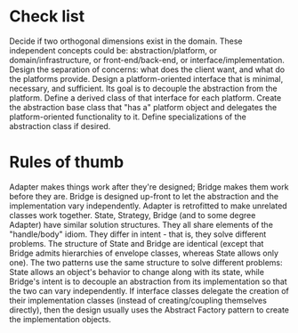 <h1>Check list</h1>
Decide if two orthogonal dimensions exist in the domain. These independent concepts could be: abstraction/platform, or domain/infrastructure, or front-end/back-end, or interface/implementation.
Design the separation of concerns: what does the client want, and what do the platforms provide.
Design a platform-oriented interface that is minimal, necessary, and sufficient. Its goal is to decouple the abstraction from the platform.
Define a derived class of that interface for each platform.
Create the abstraction base class that "has a" platform object and delegates the platform-oriented functionality to it.
Define specializations of the abstraction class if desired.

<h1>Rules of thumb</h1>
Adapter makes things work after they're designed; Bridge makes them work before they are.
Bridge is designed up-front to let the abstraction and the implementation vary independently. Adapter is retrofitted to make unrelated classes work together.
State, Strategy, Bridge (and to some degree Adapter) have similar solution structures. They all share elements of the "handle/body" idiom. They differ in intent - that is, they solve different problems.
The structure of State and Bridge are identical (except that Bridge admits hierarchies of envelope classes, whereas State allows only one). The two patterns use the same structure to solve different problems: State allows an object's behavior to change along with its state, while Bridge's intent is to decouple an abstraction from its implementation so that the two can vary independently.
If interface classes delegate the creation of their implementation classes (instead of creating/coupling themselves directly), then the design usually uses the Abstract Factory pattern to create the implementation objects.